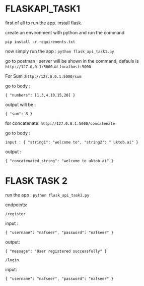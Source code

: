 # FLASKAPI_TASK1

first of all to run the app. install flask. 

create an environment with python and run the command

`pip install -r requirements.txt`

now simply run the app : `python flask_api_task1.py`

go to postman : server will be shown in the command, defauls is `http://127.0.0.1:5000` or `localhost:5000`

For Sum :`http://127.0.0.1:5000/sum`

go to body :

`{
  "numbers": [1,3,4,10,15,20]
}`

output will be :

`{
    "sum": 8
}`

for concatenate: `http://127.0.0.1:5000/concatenate`

go to body :

`input : {
  "string1": "welcome to",
  "string2": " uktob.ai"
}`

output : 

`{
    "concatenated_string": "welcome to uktob.ai"
}
`

# FLASK TASK 2

run the app : `python flask_api_task2.py`

endpoints: 

`/register`

input :

`{
  "username": "nafseer",
  "password": "nafseer"
}`

output:

`{
    "message": "User registered successfully"
}`

`/login`

input:

`{
  "username": "nafseer",
  "password": "nafseer"
}`




